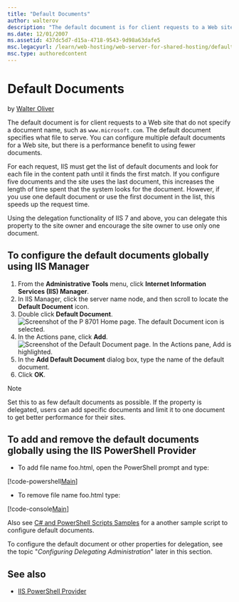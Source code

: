 ```yaml
---
title: "Default Documents"
author: walterov
description: "The default document is for client requests to a Web site that do not specify a document name, such as www.microsoft.com. The default document specifies what..."
ms.date: 12/01/2007
ms.assetid: 437dc5d7-d15a-4718-9543-9d98a63dafe5
msc.legacyurl: /learn/web-hosting/web-server-for-shared-hosting/default-documents
msc.type: authoredcontent
---
```

# Default Documents

by [Walter Oliver](https://github.com/walterov)

The default document is for client requests to a Web site that do not specify a document name, such as `www.microsoft.com`. The default document specifies what file to serve. You can configure multiple default documents for a Web site, but there is a performance benefit to using fewer documents.

For each request, IIS must get the list of default documents and look for each file in the content path until it finds the first match. If you configure five documents and the site uses the last document, this increases the length of time spent that the system looks for the document. However, if you use one default document or use the first document in the list, this speeds up the request time.

Using the delegation functionality of IIS 7 and above, you can delegate this property to the site owner and encourage the site owner to use only one document.

## To configure the default documents globally using IIS Manager

1. From the **Administrative Tools** menu, click **Internet Information Services (IIS) Manager**.
2. In IIS Manager, click the server name node, and then scroll to locate the **Default Document** icon.
3. Double click **Default Document**.  
    ![Screenshot of the P 8701 Home page. The default Document icon is selected.](default-documents/_static/image1.jpg)
4. In the Actions pane, click **Add**.  
    ![Screenshot of the Default Document page. In the Actions pane, Add is highlighted.](default-documents/_static/image3.jpg)
5. In the **Add Default Document** dialog box, type the name of the default document.
6. Click **OK**.

> [!NOTE]
> Set this to as few default documents as possible. If the property is delegated, users can add specific documents and limit it to one document to get better performance for their sites.

## To add and remove the default documents globally using the IIS PowerShell Provider

- To add file name foo.html, open the PowerShell prompt and type:

[!code-powershell[Main](default-documents/samples/sample1.ps1)]

- To remove file name foo.html type:

[!code-console[Main](default-documents/samples/sample2.cmd)]

Also see [C# and PowerShell Scripts Samples](../configuring-components/powershell-scripts.md) for a another sample script to configure default documents.

To configure the default document or other properties for delegation, see the topic "*Configuring Delegating Administration*" later in this section.

## See also

- [IIS PowerShell Provider](../../manage/powershell/installing-the-iis-powershell-snap-in.md)
